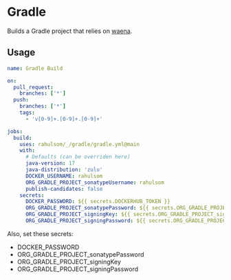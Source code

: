 # Gradle

Builds a Gradle project that relies on [waena](https://github.com/rahulsom/waena).

## Usage

```yaml
name: Gradle Build

on:
  pull_request:
    branches: ['*']
  push:
    branches: ['*']
    tags:
      - 'v[0-9]+.[0-9]+.[0-9]+'

jobs:
  build:
    uses: rahulsom/_/gradle/gradle.yml@main
    with:
      # Defaults (can be overriden here)
      java-version: 17
      java-distribution: 'zulu'
      DOCKER_USERNAME: rahulsom
      ORG_GRADLE_PROJECT_sonatypeUsername: rahulsom
      publish-candidates: false
    secrets:
      DOCKER_PASSWORD: ${{ secrets.DOCKERHUB_TOKEN }}
      ORG_GRADLE_PROJECT_sonatypePassword: ${{ secrets.ORG_GRADLE_PROJECT_sonatypePassword }}
      ORG_GRADLE_PROJECT_signingKey: ${{ secrets.ORG_GRADLE_PROJECT_signingKey }}
      ORG_GRADLE_PROJECT_signingPassword: ${{ secrets.ORG_GRADLE_PROJECT_signingPassword }}

```

Also, set these secrets:

* DOCKER_PASSWORD
* ORG_GRADLE_PROJECT_sonatypePassword
* ORG_GRADLE_PROJECT_signingKey
* ORG_GRADLE_PROJECT_signingPassword

